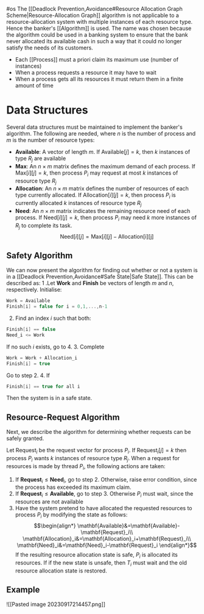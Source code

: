 #os
The [[Deadlock Prevention,Avoidance#Resource Allocation Graph Scheme|Resource-Allocation Graph]] algorithm is not applicable to a resource-allocation system with multiple instances of each resource type. Hence the banker's [[Algorithm]] is used. The name was chosen because the algorithm could be used in a banking system to ensure that the bank never allocated its available cash in such a way that it could no longer satisfy the needs of its customers.
- Each [[Process]] must a priori claim its maximum use (number of instances)
- When a process requests a resource it may have to wait
- When a process gets all its resources it must return them in a finite amount of time
# Data Structures
Several data structures must be maintained to implement the banker's algorithm. The following are needed, where $n$ is the number of process and $m$ is the number of resource types:
- **Available**: A vector of length $m$. If $\text{Available}[j]=k$, then $k$ instances of type $R_j$ are available
- **Max**: An $n\times m$ matrix defines the maximum demand of each process. If $\text{Max}[i][j]=k$, then process $P_i$ may request at most $k$ instances of resource type $R_j$
- **Allocation**: An $n\times m$ matrix defines the number of resources of each type currently allocated. If $\text{Allocation}[i][j]=k$, then process $P_i$ is currently allocated $k$ instances of resource type $R_j$
- **Need**: An $n\times m$ matrix indicates the remaining resource need of each process. If $\text{Need}[i][j]=k$, then process $P_i$ may need $k$ more instances of $R_j$ to complete its task.
$$\text{Need}[i][j]=\text{Max}[i][j]-\text{Allocation[i][j]}$$
## Safety Algorithm
We can now present the algorithm for finding out whether or not a system is in a [[Deadlock Prevention,Avoidance#Safe State|Safe State]]. This can be described as:
1 .Let **Work** and **Finish** be vectors of length $m$ and $n$, respectively. Initialise:
```c
Work = Available
Finish[i] = false for i = 0,1,...,n-1
```
2. Find an index $i$ such that both:
```c
Finish[i] == false
Need_i <= Work
```
If no such $i$ exists, go to 4.
3. Complete
```c
Work = Work + Allocation_i
Finish[i] = true
```
Go to step 2.
4. If 
```c
Finish[i] == true for all i
```
Then the system is in a safe state.

## Resource-Request Algorithm
Next, we describe the algorithm for determining whether requests can be safely granted.

Let $\text{Request}_i$ be the request vector for process $P_i$. If $\text{Request}_i[j]=k$ then process $P_i$ wants $k$ instances of resource type $R_j$. When a request for resources is made by thread $P_i$, the following actions are taken:
1. If $\mathbf{Request}_i\leq \mathbf{Need}_i$, go to step 2. Otherwise, raise error condition, since the process has exceeded its maximum claim.
2. If $\mathbf{Request}_i\leq\mathbf{Available}$, go to step 3. Otherwise $P_i$ must wait, since the resources are not available
3. Have the system pretend to have allocated the requested resources to process $P_i$ by modifying the state as follows:
$$\begin{align*}
\mathbf{Available}&=\mathbf{Available}-\mathbf{Request}_i\\
\mathbf{Allocation}_i&=\mathbf{Allocation}_i+\mathbf{Request}_i\\
\mathbf{Need}_i&=\mathbf{Need}_i-\mathbf{Request}_i
\end{align*}$$
If the resulting resource allocation state is safe, $P_i$ is allocated its resources. 
If if the new state is unsafe, then $T_i$ must wait and the old resource allocation state is restored.

## Example
![[Pasted image 20230917214457.png]]
